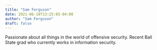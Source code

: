 ```yaml
---
title: "Sam Ferguson"
date: 2021-06-18T13:25:03-04:00
author: "Sam Ferguson"
draft: false
---
```


Passionate about all things in the world of offensive security. Recent Ball State grad who currently works in information security.